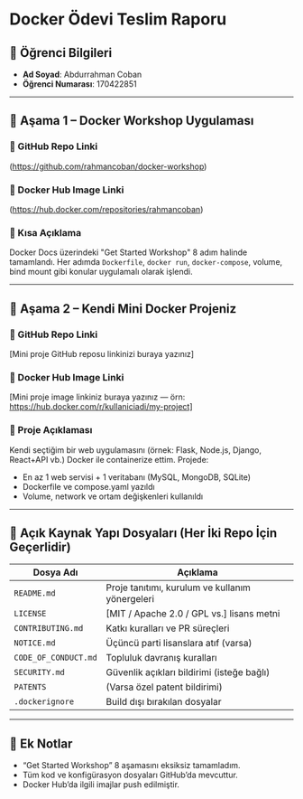 # Docker Ödevi Teslim Raporu

## 👤 Öğrenci Bilgileri

- **Ad Soyad**: Abdurrahman Coban
- **Öğrenci Numarası**: 170422851

---

## 🧩 Aşama 1 – Docker Workshop Uygulaması

### 🔗 GitHub Repo Linki

(https://github.com/rahmancoban/docker-workshop)

### 🐳 Docker Hub Image Linki

(https://hub.docker.com/repositories/rahmancoban)

### 📝 Kısa Açıklama

Docker Docs üzerindeki "Get Started Workshop" 8 adım halinde tamamlandı. Her adımda `Dockerfile`, `docker run`, `docker-compose`, volume, bind mount gibi konular uygulamalı olarak işlendi.

---

## 🧪 Aşama 2 – Kendi Mini Docker Projeniz

### 🔗 GitHub Repo Linki

[Mini proje GitHub reposu linkinizi buraya yazınız]

### 🐳 Docker Hub Image Linki

[Mini proje image linkiniz buraya yazınız — örn: https://hub.docker.com/r/kullaniciadi/my-project]

### 📝 Proje Açıklaması

Kendi seçtiğim bir web uygulamasını (örnek: Flask, Node.js, Django, React+API vb.) Docker ile containerize ettim. Projede:

- En az 1 web servisi + 1 veritabanı (MySQL, MongoDB, SQLite)
- Dockerfile ve compose.yaml yazıldı
- Volume, network ve ortam değişkenleri kullanıldı

---

## 📂 Açık Kaynak Yapı Dosyaları (Her İki Repo İçin Geçerlidir)

| Dosya Adı            | Açıklama                                        |
| -------------------- | ----------------------------------------------- |
| `README.md`          | Proje tanıtımı, kurulum ve kullanım yönergeleri |
| `LICENSE`            | [MIT / Apache 2.0 / GPL vs.] lisans metni       |
| `CONTRIBUTING.md`    | Katkı kuralları ve PR süreçleri                 |
| `NOTICE.md`          | Üçüncü parti lisanslara atıf (varsa)            |
| `CODE_OF_CONDUCT.md` | Topluluk davranış kuralları                     |
| `SECURITY.md`        | Güvenlik açıkları bildirimi (isteğe bağlı)      |
| `PATENTS`            | (Varsa özel patent bildirimi)                   |
| `.dockerignore`      | Build dışı bırakılan dosyalar                   |

---

## 📝 Ek Notlar

- “Get Started Workshop” 8 aşamasını eksiksiz tamamladım.
- Tüm kod ve konfigürasyon dosyaları GitHub’da mevcuttur.
- Docker Hub’da ilgili imajlar push edilmiştir.
